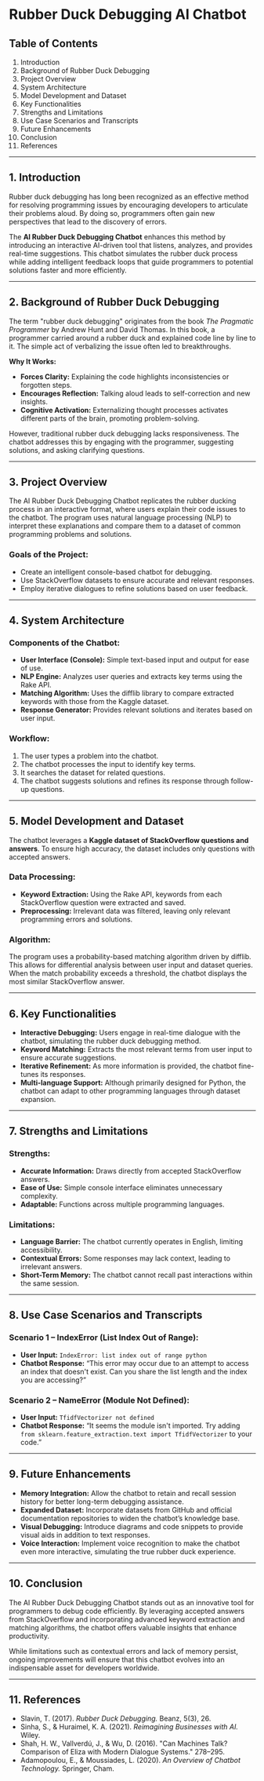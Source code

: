 # Rubber Duck Debugging AI Chatbot
  
## Table of Contents
1. Introduction  
2. Background of Rubber Duck Debugging  
3. Project Overview  
4. System Architecture  
5. Model Development and Dataset  
6. Key Functionalities  
7. Strengths and Limitations  
8. Use Case Scenarios and Transcripts  
9. Future Enhancements  
10. Conclusion  
11. References  

---

## 1. Introduction
Rubber duck debugging has long been recognized as an effective method for resolving programming issues by encouraging developers to articulate their problems aloud. By doing so, programmers often gain new perspectives that lead to the discovery of errors.  

The **AI Rubber Duck Debugging Chatbot** enhances this method by introducing an interactive AI-driven tool that listens, analyzes, and provides real-time suggestions. This chatbot simulates the rubber duck process while adding intelligent feedback loops that guide programmers to potential solutions faster and more efficiently.  

---

## 2. Background of Rubber Duck Debugging
The term "rubber duck debugging" originates from the book *The Pragmatic Programmer* by Andrew Hunt and David Thomas. In this book, a programmer carried around a rubber duck and explained code line by line to it. The simple act of verbalizing the issue often led to breakthroughs.  

**Why It Works:**  
- **Forces Clarity:** Explaining the code highlights inconsistencies or forgotten steps.  
- **Encourages Reflection:** Talking aloud leads to self-correction and new insights.  
- **Cognitive Activation:** Externalizing thought processes activates different parts of the brain, promoting problem-solving.  

However, traditional rubber duck debugging lacks responsiveness. The chatbot addresses this by engaging with the programmer, suggesting solutions, and asking clarifying questions.  

---

## 3. Project Overview
The AI Rubber Duck Debugging Chatbot replicates the rubber ducking process in an interactive format, where users explain their code issues to the chatbot. The program uses natural language processing (NLP) to interpret these explanations and compare them to a dataset of common programming problems and solutions.  

### Goals of the Project:  
- Create an intelligent console-based chatbot for debugging.  
- Use StackOverflow datasets to ensure accurate and relevant responses.  
- Employ iterative dialogues to refine solutions based on user feedback.  

---

## 4. System Architecture
### Components of the Chatbot:  
- **User Interface (Console):** Simple text-based input and output for ease of use.  
- **NLP Engine:** Analyzes user queries and extracts key terms using the Rake API.  
- **Matching Algorithm:** Uses the difflib library to compare extracted keywords with those from the Kaggle dataset.  
- **Response Generator:** Provides relevant solutions and iterates based on user input.  

### Workflow:  
1. The user types a problem into the chatbot.  
2. The chatbot processes the input to identify key terms.  
3. It searches the dataset for related questions.  
4. The chatbot suggests solutions and refines its response through follow-up questions.  

---

## 5. Model Development and Dataset
The chatbot leverages a **Kaggle dataset of StackOverflow questions and answers**. To ensure high accuracy, the dataset includes only questions with accepted answers.  

### Data Processing:  
- **Keyword Extraction:** Using the Rake API, keywords from each StackOverflow question were extracted and saved.  
- **Preprocessing:** Irrelevant data was filtered, leaving only relevant programming errors and solutions.  

### Algorithm:  
The program uses a probability-based matching algorithm driven by difflib. This allows for differential analysis between user input and dataset queries. When the match probability exceeds a threshold, the chatbot displays the most similar StackOverflow answer.  

---

## 6. Key Functionalities
- **Interactive Debugging:** Users engage in real-time dialogue with the chatbot, simulating the rubber duck debugging method.  
- **Keyword Matching:** Extracts the most relevant terms from user input to ensure accurate suggestions.  
- **Iterative Refinement:** As more information is provided, the chatbot fine-tunes its responses.  
- **Multi-language Support:** Although primarily designed for Python, the chatbot can adapt to other programming languages through dataset expansion.  

---

## 7. Strengths and Limitations
### Strengths:  
- **Accurate Information:** Draws directly from accepted StackOverflow answers.  
- **Ease of Use:** Simple console interface eliminates unnecessary complexity.  
- **Adaptable:** Functions across multiple programming languages.  

### Limitations:  
- **Language Barrier:** The chatbot currently operates in English, limiting accessibility.  
- **Contextual Errors:** Some responses may lack context, leading to irrelevant answers.  
- **Short-Term Memory:** The chatbot cannot recall past interactions within the same session.  

---

## 8. Use Case Scenarios and Transcripts
### Scenario 1 – IndexError (List Index Out of Range):  
- **User Input:** `IndexError: list index out of range python`  
- **Chatbot Response:** “This error may occur due to an attempt to access an index that doesn't exist. Can you share the list length and the index you are accessing?”  

### Scenario 2 – NameError (Module Not Defined):  
- **User Input:** `TfidfVectorizer not defined`  
- **Chatbot Response:** “It seems the module isn't imported. Try adding `from sklearn.feature_extraction.text import TfidfVectorizer` to your code.”  

---

## 9. Future Enhancements
- **Memory Integration:** Allow the chatbot to retain and recall session history for better long-term debugging assistance.  
- **Expanded Dataset:** Incorporate datasets from GitHub and official documentation repositories to widen the chatbot’s knowledge base.  
- **Visual Debugging:** Introduce diagrams and code snippets to provide visual aids in addition to text responses.  
- **Voice Interaction:** Implement voice recognition to make the chatbot even more interactive, simulating the true rubber duck experience.  

---

## 10. Conclusion
The AI Rubber Duck Debugging Chatbot stands out as an innovative tool for programmers to debug code efficiently. By leveraging accepted answers from StackOverflow and incorporating advanced keyword extraction and matching algorithms, the chatbot offers valuable insights that enhance productivity.  

While limitations such as contextual errors and lack of memory persist, ongoing improvements will ensure that this chatbot evolves into an indispensable asset for developers worldwide.  

---

## 11. References
- Slavin, T. (2017). *Rubber Duck Debugging.* Beanz, 5(3), 26.  
- Sinha, S., & Huraimel, K. A. (2021). *Reimagining Businesses with AI.* Wiley.  
- Shah, H. W., Vallverdú, J., & Wu, D. (2016). "Can Machines Talk? Comparison of Eliza with Modern Dialogue Systems." 278–295.  
- Adamopoulou, E., & Moussiades, L. (2020). *An Overview of Chatbot Technology.* Springer, Cham.  
